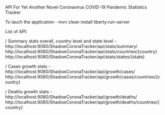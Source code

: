 API For Yet Another Novel Coronavirus COVID-19 Pandemic Statistics Tracker

To lauch the application -
mvn clean install liberty:run-server

List of API:

/ Summary stats overall, country level and state level -
  http://localhost:9080/ShadowCoronaTracker/api/stats/summary/
  http://localhost:9080/ShadowCoronaTracker/api/stats/countries/{country}
  http://localhost:9080/ShadowCoronaTracker/api/stats/states/{state}

/ Cases growth stats -
  http://localhost:9080/ShadowCoronaTracker/api/growth/cases/
  http://localhost:9080/ShadowCoronaTracker/api/growth/cases/countries/{country}

/ Deaths growth stats -
  http://localhost:9080/ShadowCoronaTracker/api/growth/deaths/
  http://localhost:9080/ShadowCoronaTracker/api/growth/deaths/countries/{country}

